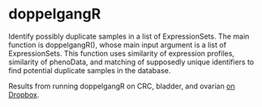 doppelgangR
===========

Identify possibly duplicate samples in a list of ExpressionSets.  The main function is doppelgangR(), whose main input argument is a list of ExpressionSets.  This function uses similarity of expression profiles, similarity of phenoData, and matching of supposedly unique identifiers to find potential duplicate samples in the database.

Results from running doppelgangR on CRC, bladder, and ovarian [on Dropbox](https://www.dropbox.com/sh/or3l7oo96x1ilm8/AAD1MVQVnoS6H7OExoYwOovSa?dl=0).